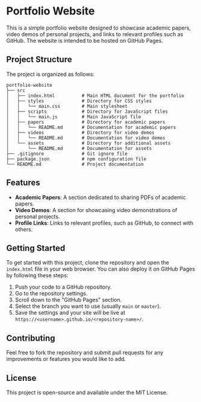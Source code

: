 # Portfolio Website

This is a simple portfolio website designed to showcase academic papers, video demos of personal projects, and links to relevant profiles such as GitHub. The website is intended to be hosted on GitHub Pages.

## Project Structure

The project is organized as follows:

```
portfolio-website
├── src
│   ├── index.html          # Main HTML document for the portfolio
│   ├── styles              # Directory for CSS styles
│   │   └── main.css        # Main stylesheet
│   ├── scripts             # Directory for JavaScript files
│   │   └── main.js         # Main JavaScript file
│   ├── papers              # Directory for academic papers
│   │   └── README.md       # Documentation for academic papers
│   ├── videos              # Directory for video demos
│   │   └── README.md       # Documentation for video demos
│   └── assets              # Directory for additional assets
│       └── README.md       # Documentation for assets
├── .gitignore              # Git ignore file
├── package.json            # npm configuration file
└── README.md               # Project documentation
```

## Features

- **Academic Papers**: A section dedicated to sharing PDFs of academic papers.
- **Video Demos**: A section for showcasing video demonstrations of personal projects.
- **Profile Links**: Links to relevant profiles, such as GitHub, to connect with others.

## Getting Started

To get started with this project, clone the repository and open the `index.html` file in your web browser. You can also deploy it on GitHub Pages by following these steps:

1. Push your code to a GitHub repository.
2. Go to the repository settings.
3. Scroll down to the "GitHub Pages" section.
4. Select the branch you want to use (usually `main` or `master`).
5. Save the settings and your site will be live at `https://<username>.github.io/<repository-name>/`.

## Contributing

Feel free to fork the repository and submit pull requests for any improvements or features you would like to add.

## License

This project is open-source and available under the MIT License.